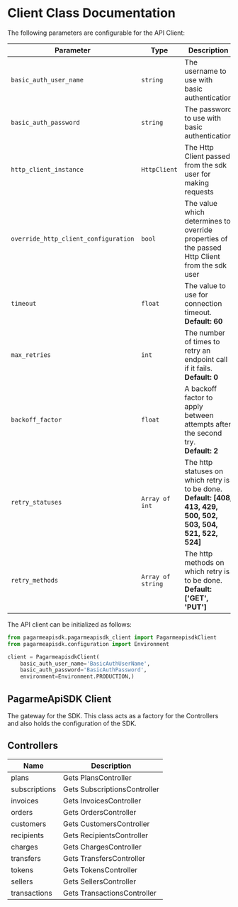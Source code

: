 
# Client Class Documentation

The following parameters are configurable for the API Client:

| Parameter | Type | Description |
|  --- | --- | --- |
| `basic_auth_user_name` | `string` | The username to use with basic authentication |
| `basic_auth_password` | `string` | The password to use with basic authentication |
| `http_client_instance` | `HttpClient` | The Http Client passed from the sdk user for making requests |
| `override_http_client_configuration` | `bool` | The value which determines to override properties of the passed Http Client from the sdk user |
| `timeout` | `float` | The value to use for connection timeout. <br> **Default: 60** |
| `max_retries` | `int` | The number of times to retry an endpoint call if it fails. <br> **Default: 0** |
| `backoff_factor` | `float` | A backoff factor to apply between attempts after the second try. <br> **Default: 2** |
| `retry_statuses` | `Array of int` | The http statuses on which retry is to be done. <br> **Default: [408, 413, 429, 500, 502, 503, 504, 521, 522, 524]** |
| `retry_methods` | `Array of string` | The http methods on which retry is to be done. <br> **Default: ['GET', 'PUT']** |

The API client can be initialized as follows:

```python
from pagarmeapisdk.pagarmeapisdk_client import PagarmeapisdkClient
from pagarmeapisdk.configuration import Environment

client = PagarmeapisdkClient(
    basic_auth_user_name='BasicAuthUserName',
    basic_auth_password='BasicAuthPassword',
    environment=Environment.PRODUCTION,)
```

## PagarmeApiSDK Client

The gateway for the SDK. This class acts as a factory for the Controllers and also holds the configuration of the SDK.

## Controllers

| Name | Description |
|  --- | --- |
| plans | Gets PlansController |
| subscriptions | Gets SubscriptionsController |
| invoices | Gets InvoicesController |
| orders | Gets OrdersController |
| customers | Gets CustomersController |
| recipients | Gets RecipientsController |
| charges | Gets ChargesController |
| transfers | Gets TransfersController |
| tokens | Gets TokensController |
| sellers | Gets SellersController |
| transactions | Gets TransactionsController |

